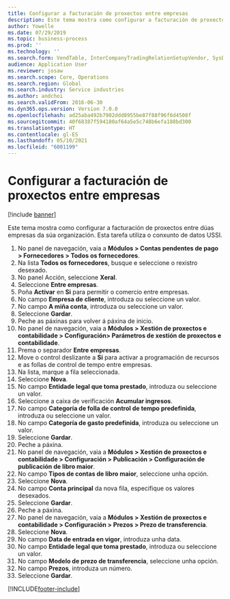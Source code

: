 ```yaml
---
title: Configurar a facturación de proxectos entre empresas
description: Este tema mostra como configurar a facturación de proxectos entre dúas empresas da súa organización.
author: Yowelle
ms.date: 07/29/2019
ms.topic: business-process
ms.prod: ''
ms.technology: ''
ms.search.form: VendTable, InterCompanyTradingRelationSetupVendor, SysDataAreaSelectLookup, ProjParameters, ProjPosting, ProjTransferPrice
audience: Application User
ms.reviewer: josaw
ms.search.scope: Core, Operations
ms.search.region: Global
ms.search.industry: Service industries
ms.author: andchoi
ms.search.validFrom: 2016-06-30
ms.dyn365.ops.version: Version 7.0.0
ms.openlocfilehash: ad25aba492b7902ddd8955be87f88f96f6d4508f
ms.sourcegitcommit: 40f68387f594180af64a5e5c748b6efa188bd300
ms.translationtype: HT
ms.contentlocale: gl-ES
ms.lasthandoff: 05/10/2021
ms.locfileid: "6001199"
---
```

# <a name="configure-intercompany-project-invoicing"></a>Configurar a facturación de proxectos entre empresas

[!include [banner](../../includes/banner.md)]

Este tema mostra como configurar a facturación de proxectos entre dúas empresas da súa organización. Esta tarefa utiliza o conxunto de datos USSI.

1. No panel de navegación, vaia a **Módulos > Contas pendentes de pago > Fornecedores > Todos os fornecedores**.
2. Na lista **Todos os fornecedores**, busque e seleccione o rexistro desexado.
3. No panel Acción, seleccione **Xeral**.
4. Seleccione **Entre empresas**.
5. Poña **Activar** en **Si** para permitir o comercio entre empresas.
6. No campo **Empresa de cliente**, introduza ou seleccione un valor.
7. No campo **A miña conta**, introduza ou seleccione un valor.
8. Seleccione **Gardar**.
9. Peche as páxinas para volver á páxina de inicio.
10. No panel de navegación, vaia a **Módulos > Xestión de proxectos e contabilidade > Configuración> Parámetros de xestión de proxectos e contabilidade**.
11. Prema o separador **Entre empresas**.
12. Move o control deslizante a **Si** para activar a programación de recursos e as follas de control de tempo entre empresas.
13. Na lista, marque a fila seleccionada.
14. Seleccione **Nova**.
15. No campo **Entidade legal que toma prestado**, introduza ou seleccione un valor.
16. Seleccione a caixa de verificación **Acumular ingresos**.
17. No campo **Categoría de folla de control de tempo predefinida**, introduza ou seleccione un valor.
18. No campo **Categoría de gasto predefinida**, introduza ou seleccione un valor.
19. Seleccione **Gardar**.
20. Peche a páxina.
21. No panel de navegación, vaia a **Módulos > Xestión de proxectos e contabilidade > Configuración > Publicación > Configuración de publicación de libro maior**.
22. No campo **Tipos de contas de libro maior**, seleccione unha opción.
23. Seleccione **Nova**.
24. No campo **Conta principal** da nova fila, especifique os valores desexados.
25. Seleccione **Gardar**.
26. Peche a páxina.
27. No panel de navegación, vaia a **Módulos > Xestión de proxectos e contabilidade > Configuración > Prezos > Prezo de transferencia**.
28. Seleccione **Nova**.
29. No campo **Data de entrada en vigor**, introduza unha data.
30. No campo **Entidade legal que toma prestado**, introduza ou seleccione un valor.
31. No campo **Modelo de prezo de transferencia**, seleccione unha opción.
32. No campo **Prezos**, introduza un número.
33. Seleccione **Gardar**.



[!INCLUDE[footer-include](../../includes/footer-banner.md)]